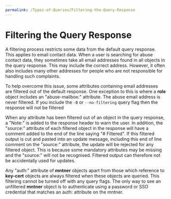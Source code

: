 ```yaml
---
permalink: /Types-of-Queries/Filtering-the-Query-Response
---
```


# Filtering the Query Response

A filtering process restricts some data from the default query response. This applies to email contact data. When a user is searching for abuse contact data, they sometimes take all email addresses found in all objects in the query response. This may include the correct address. However, it often also includes many other addresses for people who are not responsible for handling such complaints.

To help overcome this issue, some attributes containing email addresses are filtered out of the default response. One exception to this is where a **role** object includes an "abuse-mailbox:" attribute. The abuse email address is never filtered. If you include the `-B` or `--no-filtering` query flag then the response will not be filtered

When any attribute has been filtered out of an object in the query response, a "Note:" is added to the response 
header to warn the user. In addition, the "source:" attribute of each filtered object in the response will have a 
comment added to the end of the line saying "# Filtered". If this filtered output is cut and pasted into an update 
message, including this end of line comment on the "source:" attribute, the update will be rejected for any filtered object. This is because some mandatory attributes may be missing and the "source:" will not be recognised. Filtered output can therefore not be accidentally used for updates.

Any "auth:" attribute of **mntner** objects apart from those which reference to **key-cert** objects are always filtered when these objects are queried. This filtering cannot be turned off with any query flags. The only way to see an unfiltered **mntner** object is to authenticate using a password or SSO credential that matches an auth: attribute on the mntner.

